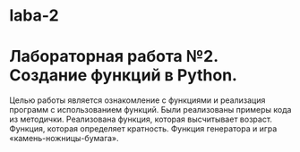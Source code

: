 # laba-2
# Лабораторная работа №2. Создание функций в Python. 
Целью работы является ознакомление с функциями и реализация программ с использованием функций. Были реализованы примеры кода из методички. Реализована функция, которая высчитывает возраст. Функция, которая определяет кратность. Функция генератора и игра «камень-ножницы-бумага».
